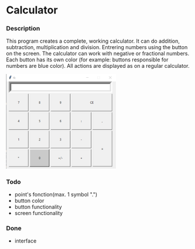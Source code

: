 # Calculator

### Description

  This program creates a complete, working calculator. It can do addition, subtraction, 
  multiplication and division. Entrering numbers using the button on the screen.
  The calculator can work with negative or fractional numbers. Each button has its own color
  (for example: buttons responsible for numbers are blue color).
  All actions are displayed as on a regular calculator. 





<img src="calc.png" title="calculator" width="300"/>

### Todo


* point's fonction(max. 1 symbol ".") 
* button color
* button functionality
* screen functionality

### Done

* interface
